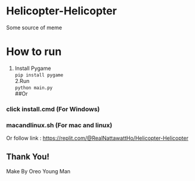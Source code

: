# Helicopter-Helicopter
Some source of meme <br>
# How to run <br>
1. Install Pygame <br>
```pip install pygame```<br>
2.Run<br>
```python main.py```<br>
##Or
### click install.cmd (For Windows)<br>
### macandlinux.sh (For mac and linux) <br>
Or follow link : https://replit.com/@RealNattawattHo/Helicopter-Helicopter <br>

## Thank You!<br>
Make By Oreo Young Man
